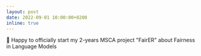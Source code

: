 ```yaml
---
layout: post
date: 2022-09-01 10:00:00+0200
inline: true
---
```

:tada: Happy to officially start my 2-years MSCA project "FairER" about Fairness in Language Models